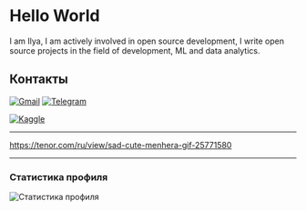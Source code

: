 # Hello World

I am Ilya, I am actively involved in open source development, I write open source projects in the field of development, ML and data analytics.

## Контакты
[![Gmail](https://img.shields.io/badge/-Gmail-%23333?style=for-the-badge&logo=gmail)](mailto:ichugynov@gmail.com)
[![Telegram](https://img.shields.io/badge/-Telegram-%232CA5E0?style=for-the-badge&logo=telegram)](https://t.me/Ilyaqwertyqw)
<!--[![LinkedIn](https://img.shields.io/badge/-LinkedIn-%230077B5?style=for-the-badge&logo=linkedin)](https://linkedin.com/in/your_username)-->
[![Kaggle](https://img.shields.io/badge/-Kaggle-%23F0E450?style=for-the-badge&logo=kaggle)](https://www.kaggle.com/ilyachugynovgmailcom)
<!--[![Хабр](https://img.shields.io/badge/-Хабр-%23167DF0?style=for-the-badge&logo=habr)](https://habr.com/ru/users/your_username)-->

---

https://tenor.com/ru/view/sad-cute-menhera-gif-25771580

---

### Статистика профиля
![Статистика профиля](https://github-readme-stats.vercel.app/api?username=IlyaElevrin&show_icons=true&theme=dark)
